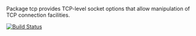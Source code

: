 Package tcp provides TCP-level socket options that allow manipulation
of TCP connection facilities.

[![Build Status](https://drone.io/github.com/mikioh/tcp/status.png)](https://drone.io/github.com/mikioh/tcp/latest)
